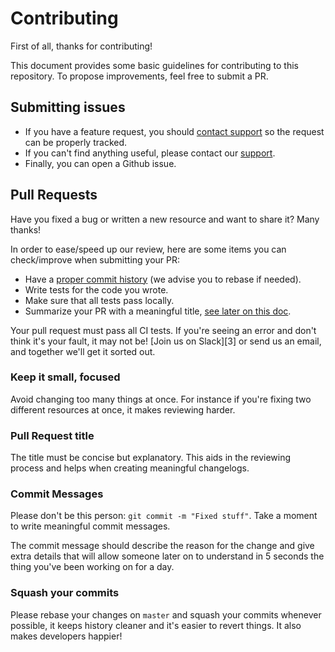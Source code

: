 # Contributing

First of all, thanks for contributing!

This document provides some basic guidelines for contributing to this repository.
To propose improvements, feel free to submit a PR.

## Submitting issues

* If you have a feature request, you should [contact support][1] so the request
can be properly tracked.
* If you can't find anything useful, please contact our [support][1].
* Finally, you can open a Github issue.

## Pull Requests

Have you fixed a bug or written a new resource and want to share it? Many thanks!

In order to ease/speed up our review, here are some items you can check/improve
when submitting your PR:

* Have a [proper commit history](#commits) (we advise you to rebase if needed).
* Write tests for the code you wrote.
* Make sure that all tests pass locally.
* Summarize your PR with a meaningful title, [see later on this doc](#pull-request-title).

Your pull request must pass all CI tests. If you're seeing
an error and don't think it's your fault, it may not be! [Join us on Slack][3]
or send us an email, and together we'll get it sorted out.

### Keep it small, focused

Avoid changing too many things at once. For instance if you're fixing two different
resources at once, it makes reviewing harder.

### Pull Request title

The title must be concise but explanatory. This aids in the reviewing process and helps when creating meaningful changelogs.

### Commit Messages

Please don't be this person: `git commit -m "Fixed stuff"`. Take a moment to
write meaningful commit messages.

The commit message should describe the reason for the change and give extra details
that will allow someone later on to understand in 5 seconds the thing you've been
working on for a day.

### Squash your commits

Please rebase your changes on `master` and squash your commits whenever possible,
it keeps history cleaner and it's easier to revert things. It also makes developers
happier!


[1]: https://docs.datadoghq.com/help
[2]: https://datadoghq.slack.com

